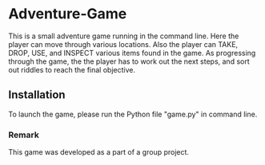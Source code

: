 # Adventure-Game
This is a small adventure game running in the command line.
Here the player can move through various locations.
Also the player can TAKE, DROP, USE, and INSPECT various items found in the game.
As progressing through the game, the the player has to work out the next steps, and sort out riddles to reach the final objective.

## Installation
To launch the game, please run the Python file "game.py" in command line.

### Remark
This game was developed as a part of a group project.
